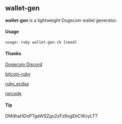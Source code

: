 ## wallet-gen

**wallet-gen** is a lightweight Dogecoin wallet generator.

#### Usage

```
usage: ruby wallet-gen.rb [seed]
```

#### Thanks

[Dogecoin Discord](https://discord.gg/dogecoin)

[bitcoin-ruby](https://github.com/lian/bitcoin-ruby)

[ruby_ecdsa](https://github.com/DavidEGrayson/ruby_ecdsa)

[rqrcode](https://github.com/whomwah/rqrcode)

#### Tip

DMdhaHDoPTgeWSZgu2zFz6ogEtiCWvyLTT